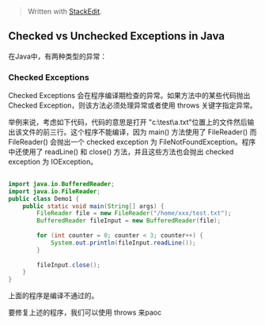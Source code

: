 


> Written with [StackEdit](https://stackedit.io/).
## Checked vs Unchecked Exceptions in Java

在Java中，有两种类型的异常：

### Checked Exceptions
Checked	Exceptions 会在程序编译期检查的异常。如果方法中的某些代码抛出 Checked Exception，则该方法必须处理异常或者使用 throws 关键字指定异常。

举例来说，考虑如下代码，代码的意思是打开 "c:\test\a.txt"位置上的文件然后输出该文件的前三行。这个程序不能编译，因为 main()  方法使用了 FileReader() 而 FileReader() 会抛出一个 checked exception 为 FileNotFoundException。程序中还使用了 readLine() 和 close() 方法，并且这些方法也会抛出 checked exception 为 IOException。

```java
  
import java.io.BufferedReader;  
import java.io.FileReader;  
public class Demo1 {  
    public static void main(String[] args) {  
        FileReader file = new FileReader("/home/xxx/test.txt");  
        BufferedReader fileInput = new BufferedReader(file);  
  
        for (int counter = 0; counter < 3; counter++) {  
            System.out.println(fileInput.readLine());  
        }  
          
        fileInput.close();  
    }  
}
``` 

上面的程序是编译不通过的。

要修复上述的程序，我们可以使用 throws 来paoc
<!--stackedit_data:
eyJoaXN0b3J5IjpbNjI1MjQ2NjAsLTk2MjAxNTU4LC02OTg4ND
QyOTFdfQ==
-->